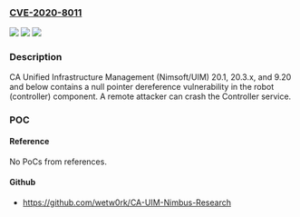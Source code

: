 ### [CVE-2020-8011](https://cve.mitre.org/cgi-bin/cvename.cgi?name=CVE-2020-8011)
![](https://img.shields.io/static/v1?label=Product&message=CA%20Unified%20Infrastructure%20Management%20(Nimsoft%2FUIM)&color=blue)
![](https://img.shields.io/static/v1?label=Version&message=n%2Fa&color=blue)
![](https://img.shields.io/static/v1?label=Vulnerability&message=null%20pointer%20dereference%20DoS&color=brighgreen)

### Description

CA Unified Infrastructure Management (Nimsoft/UIM) 20.1, 20.3.x, and 9.20 and below contains a null pointer dereference vulnerability in the robot (controller) component. A remote attacker can crash the Controller service.

### POC

#### Reference
No PoCs from references.

#### Github
- https://github.com/wetw0rk/CA-UIM-Nimbus-Research

